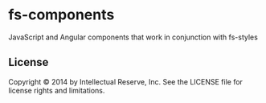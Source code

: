 fs-components
=============

JavaScript and Angular components that work in conjunction with fs-styles

## License
Copyright © 2014 by Intellectual Reserve, Inc. See the LICENSE file for license rights and limitations.
